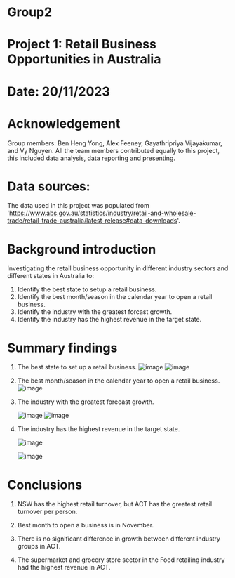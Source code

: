 # Group2
# Project 1: Retail Business Opportunities in Australia
# Date: 20/11/2023

# Acknowledgement
Group members: Ben Heng Yong, Alex Feeney, Gayathripriya Vijayakumar, and Vy Nguyen.
All the team members contributed equally to this project, this included data analysis, data reporting and presenting.

# Data sources:
The data used in this project was populated from 'https://www.abs.gov.au/statistics/industry/retail-and-wholesale-trade/retail-trade-australia/latest-release#data-downloads'.

# Background introduction
Investigating the retail business opportunity in different industry sectors and different states in Australia to: 
1. Identify the best state to setup a retail business.
2. Identify the best month/season in the calendar year to open a retail business.
3. Identify the industry with the greatest forcast growth.
4. Identify the industry has the highest revenue in the target state.

# Summary findings
1. The best state to set up a retail business.
   ![image](https://github.com/benhengyong/Group2/assets/142481554/5029933c-60d7-4a85-9a1f-313f6a04c7c6)
   ![image](https://github.com/benhengyong/Group2/assets/142481554/3c97ee0e-7ee3-403c-8e61-7c7402eaa1d5)


3. The best month/season in the calendar year to open a retail business.
   ![image](https://github.com/benhengyong/Group2/assets/142481554/90775c9c-2366-4148-8c00-ccbd50c5d83c)
 

4. The industry with the greatest forecast growth.
  
   ![image](https://github.com/benhengyong/Group2/assets/142481554/44580db0-c683-41b2-8e4a-0bc96da49692)
   ![image](https://github.com/benhengyong/Group2/assets/142481554/5cf4643c-fd8d-44dc-b5a9-f614b242070e)


5. The industry has the highest revenue in the target state.
   
   ![image](https://github.com/benhengyong/Group2/assets/138980156/618086f0-4a16-4ec6-8cd1-9801d1427a94)

   ![image](https://github.com/benhengyong/Group2/assets/138980156/140874ba-8617-4880-8241-09f2f176d5ea)

# Conclusions

1. NSW has the highest retail turnover, but ACT has the greatest retail turnover per person.

2. Best month to open a business is in November.

3. There is no significant difference in growth between different industry groups in ACT.

4. The supermarket and grocery store sector in the Food retailing industry had the highest revenue in ACT.

